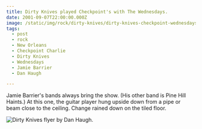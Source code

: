 ```yaml
---
title: Dirty Knives played Checkpoint's with The Wednesdays.
date: 2001-09-07T22:00:00.000Z
image: /static/img/rock/dirty-knives/dirty-knives-checkpoint-wednesdays-sep-7-2001.jpg
tags:
  - post 
  - rock
  - New Orleans
  - Checkpoint Charlie
  - Dirty Knives
  - Wednesdays
  - Jamie Barrier
  - Dan Haugh

---
```


Jamie Barrier's bands always bring the show. (His other band is Pine Hill Haints.) At this one, the guitar player hung upside down from a pipe or beam close to the ceiling. Change rained down on the tiled floor.

![Dirty Knives flyer by Dan Haugh.](/static/img/rock/dirty-knives/dirty-knives-checkpoint-wednesdays-sep-7-2001.jpg "Dirty Knives flyer by Dan Haugh.")

